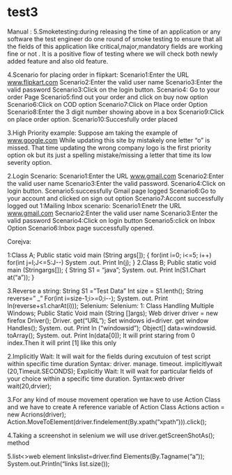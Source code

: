 # test3


Manual :
5.Smoketesting:during releasing the time of an application or any software the test engineer do one round of smoke testing to ensure that all the fields of this application like critical,major,mandatory fields are working fine or not . It is  a positive flow of testing where we will check both newly added feature and also old feature.

4.Scenario for placing  order in flipkart:
Scenario1:Enter the URL www.flipkart.com
Scenario2:Enter the valid user name
Scenario3:Enter the valid password
Scenario3:Click on the login button.
Scenario4: Go to your order Page
Scenario5:find out your order and click on buy now option
Scenario6:Click on COD option
Scenario7:Click on Place order Option
Scenario8:Enter the 3 digit number showing above in a box
Scenario9:Click on place order option.
Scenario10:Succesfully order placed

3.High Priority example: Suppose am taking the example of www.google.com
While updating this site by mistakely one letter “o” is missed.
That time updating the wrong company logo is the first  priority option ok but its just a spelling mistake/missing a letter that time its low severity option.

2.Login Scenario:
Scenario1:Enter the URL www.gmail.com
Scenario2:Enter the valid user name
Scenario3:Enter the valid password.
Scenario4:Click on login button.
Scenario5:successfully Gmail page logged 
Scenario6:Go to your account and clicked on sign out option
Scenario7:Accont successfully logged out
1:Mailing Inbox scenario:
Scenario1:Enetr the URL www.gmail.com
Secnario2:Enter the valid user name
Scenario3:Enter the valid password
Scenario4:Click on login button
Scenario5:click on Inbox Option
Scenario6:Inbox page successfully opened.

Corejva:

1:Class A;
Public static void main (String args[]);
{
for(int i=0; i<=5; i++)
for(int j=I;J<=5:J--)
System .out. Print ln(j);
}
2.Class B;
Public static void main (Stringargs[]);
{
String S1 = “java”;
System. out. Print ln(S1.Chart at(“a”));
}

3.Reverse a string:
String S1 =”Test Data”
Int size = S1.lenth();
String reverse=” _”
For(int i=size-1;i>=0;i--);
System. out. Print ln(reverse+s1.charAt(i)));
Selenium:
Selenium:
1:           Class Handling Multiple Windows;
              Public Static Void main (String []args);
               Web driver driver = new firefox Driver();
               Driver. get(“URL”);
               Set windows id=driver. get window Handles();
               System. out. Print ln (“windowsid”);
               Object[] data=windowsid. toArray();
               System. out. Print ln(data[0]);
It will print staring from 0 index.Then it will print [1] like this only

2.Implicitly Wait:
It will wait for the fields during excutuion of test script within specific time duration
Syntax: driver. manage. timeout. implicitlywait (20,Timeuit.SECONDS);
Explicitly Wait:
It will wait for particular fields of your choice within a specific time duration.
Syntax:web driver wait(20,drvier);

3.For any kind of mouse movement operation we have to use Action Class and we have to create
A reference variable of Action Class
Actions action = new Acrions(driver);
Action.MoveToElement(driver.findelement(By.xpath(“xpath”))).click();

4.Taking a screenshot in selenium we will use driver.getScreenShotAs(); method

5.list<>web element linkslist=driver.find Elements(By.Tagname(“a”));
System.out.Println(“links list.size());
   
